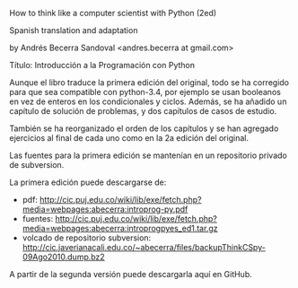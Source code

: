 How to think like a computer scientist with Python (2ed)

Spanish translation and adaptation

by Andrés Becerra Sandoval  <andres.becerra at gmail.com>


Título: Introducción a la Programación con Python

Aunque el libro traduce la primera edición del original,
todo se ha corregido para que sea compatible con python-3.4,
por ejemplo se usan booleanos en vez de enteros en los 
condicionales y ciclos. Además, se ha añadido un capítulo 
de solución de problemas, y dos capítulos de casos de 
estudio. 

También se ha reorganizado el orden de los capítulos y se 
han agregado ejercicios al final de cada uno como en la 
2a edición del original.

Las fuentes para la primera edición se mantenían en un 
repositorio privado de subversion.

La primera edición puede descargarse de:

- pdf: 
http://cic.puj.edu.co/wiki/lib/exe/fetch.php?media=webpages:abecerra:introprog-py.pdf
- fuentes:
http://cic.puj.edu.co/wiki/lib/exe/fetch.php?media=webpages:abecerra:introprogpyes_ed1.tar.gz
- volcado de repositorio subversion:
http://cic.javerianacali.edu.co/~abecerra/files/backupThinkCSpy-09Ago2010.dump.bz2

A partir de la segunda versión puede descargarla aquí en GitHub.

